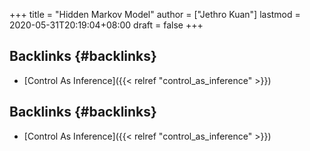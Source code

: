 +++
title = "Hidden Markov Model"
author = ["Jethro Kuan"]
lastmod = 2020-05-31T20:19:04+08:00
draft = false
+++

## Backlinks {#backlinks}

- [Control As Inference]({{< relref "control_as_inference" >}})

## Backlinks {#backlinks}

- [Control As Inference]({{< relref "control_as_inference" >}})
